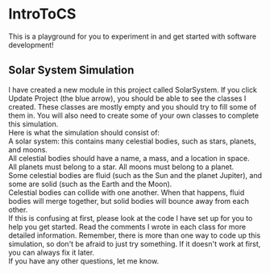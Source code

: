 # IntroToCS
This is a playground for you to experiment in and get started with software development!

## Solar System Simulation ##
I have created a new module in this project called SolarSystem. If you click Update Project (the blue arrow), you should be able to see the classes I created. These classes are mostly empty and you should try to fill some of them in. You will also need to create some of your own classes to complete this simulation.  
Here is what the simulation should consist of:  
A solar system: this contains many celestial bodies, such as stars, planets, and moons.  
All celestial bodies should have a name, a mass, and a location in space.  
All planets must belong to a star. All moons must belong to a planet.  
Some celestial bodies are fluid (such as the Sun and the planet Jupiter), and some are solid (such as the Earth and the Moon).  
Celestial bodies can collide with one another. When that happens, fluid bodies will merge together, but solid bodies will bounce away from each other.  
If this is confusing at first, please look at the code I have set up for you to help you get started. Read the comments I wrote in each class for more detailed information. Remember, there is more than one way to code up this simulation, so don't be afraid to just try something. If it doesn't work at first, you can always fix it later.   
If you have any other questions, let me know.  